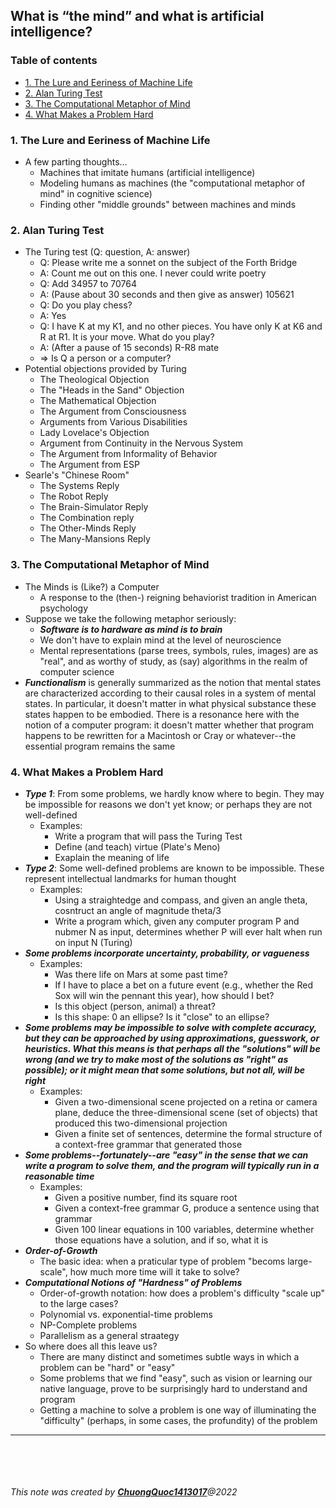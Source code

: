 ## What is “the mind” and what is artificial intelligence?

### Table of contents
* [1. The Lure and Eeriness of Machine Life](#1-The-Lure-and-Eeriness-of-Machine-Life) 
* [2. Alan Turing Test](#2-Alan-Turing-Test)
* [3. The Computational Metaphor of Mind](#3-The-Computational-Metaphor-of-Mind)
* [4. What Makes a Problem Hard](#4-What-Makes-a-Problem-Hard)


### 1. The Lure and Eeriness of Machine Life
+ A few parting thoughts...
	+ Machines that imitate humans (artificial intelligence)
	+ Modeling humans as machines (the "computational metaphor of mind" in cognitive science)
	+ Finding other "middle grounds" between machines and minds

### 2. Alan Turing Test
+ The Turing test (Q: question, A: answer)
	+ Q: Please write me a sonnet on the subject of the Forth Bridge
	+ A: Count me out on this one. I never could write poetry
	+ Q: Add 34957 to 70764
	+ A: (Pause about 30 seconds and then give as answer) 105621
	+ Q: Do you play chess?
	+ A: Yes
	+ Q: I have K at my K1, and no other pieces. You have only K at K6 and R at R1. It is your move. What do you play?
	+ A: (After a pause of 15 seconds) R-R8 mate
	+ => Is Q a person or a computer?
+ Potential objections provided by Turing
	+ The Theological Objection
	+ The "Heads in the Sand" Objection
	+ The Mathematical Objection
	+ The Argument from Consciousness
	+ Arguments from Various Disabilities
	+ Lady Lovelace's Objection
	+ Argument from Continuity in the Nervous System
	+ The Argument from Informality of Behavior
	+ The Argument from ESP
+ Searle's "Chinese Room"
	+ The Systems Reply
	+ The Robot Reply
	+ The Brain-Simulator Reply
	+ The Combination reply
	+ The Other-Minds Reply
	+ The Many-Mansions Reply

### 3. The Computational Metaphor of Mind
+ The Minds is (Like?) a Computer
	+ A response to the (then-) reigning behaviorist tradition in American psychology
+ Suppose we take the following metaphor seriously:
	+ ***Software is to hardware as mind is to brain***
	+ We don't have to explain mind at the level of neuroscience
	+ Mental representations (parse trees, symbols, rules, images) are as "real", and as worthy of study, as (say) algorithms in the realm of computer science
+ ***Functionalism*** is generally summarized as the notion that mental states are characterized according to their causal roles in a system of mental states. In particular, it doesn't matter in what physical substance these states happen to be embodied. There is a resonance here with the notion of a computer program: it doesn't matter whether that program happens to be rewritten for a Macintosh or Cray or whatever--the essential program remains the same

### 4. What Makes a Problem Hard
+ ***Type 1***: From some problems, we hardly know where to begin. They may be impossible for reasons we don't yet know; or perhaps they are not well-defined
	+ Examples:
		+ Write a program that will pass the Turing Test
		+ Define (and teach) virtue (Plate's Meno)
		+ Exaplain the meaning of life
+ ***Type 2***: Some well-defined problems are known to be impossible. These represent intellectual landmarks for human thought
	+ Examples:
		+ Using a straightedge and compass, and given an angle theta, cosntruct an angle of magnitude theta/3 
		+ Write a program which, given any computer program P and nubmer N as input, determines whether P will ever halt when run on input N (Turing)
+ ***Some problems incorporate uncertainty, probability, or vagueness***
	+ Examples:
		+ Was there life on Mars at some past time?
		+ If I have to place a bet on a future event (e.g., whether the Red Sox will win the pennant this year), how should I bet?
		+ Is this object (person, animal) a threat?
		+ Is this shape: 0 an ellipse? Is it "close" to an ellipse?
+ ***Some problems may be impossible to solve with complete accuracy, but they can be approached by using approximations, guesswork, or heuristics. What this means is that perhaps all the "solutions" will be wrong (and we try to make most of the solutions as "right" as possible); or it might mean that some solutions, but not all, will be right***
	+ Examples:
		+ Given a two-dimensional scene projected on a retina or camera plane, deduce the three-dimensional scene (set of objects) that produced this two-dimensional projection
		+ Given a finite set of sentences, determine the formal structure of a context-free grammar that generated those
+ ***Some problems--fortunately--are "easy" in the sense that we can write a program to solve them, and the program will typically run in a reasonable time***
	+ Examples:
		+ Given a positive number, find its square root
		+ Given a context-free grammar G, produce a sentence using that grammar
		+ Given 100 linear equations in 100 variables, determine whether those equations have a solution, and if so, what it is
+ ***Order-of-Growth***
	+ The basic idea: when a praticular type of problem "becoms large-scale", how much more time will it take to solve?
+ ***Computational Notions of "Hardness" of Problems***
	+ Order-of-growth notation: how does a problem's difficulty "scale up" to the large cases?
	+ Polynomial vs. exponential-time problems
	+ NP-Complete problems
	+ Parallelism as a general straategy
+ So where does all this leave us?
	+ There are many distinct and sometimes subtle ways in which a problem can be "hard" or "easy"
	+ Some problems that we find "easy", such as vision or learning our native language, prove to be surprisingly hard to understand and program
	+ Getting a machine to solve a problem is one way of illuminating the "difficulty" (perhaps, in some cases, the profundity) of the problem

***

<br><br>
<br><br>
_This note was created by [**ChuongQuoc1413017**](https://github.com/ChuongQuoc1413017/Note/tree/main/Mind%20and%20Machine%20Specialization)@2022_
